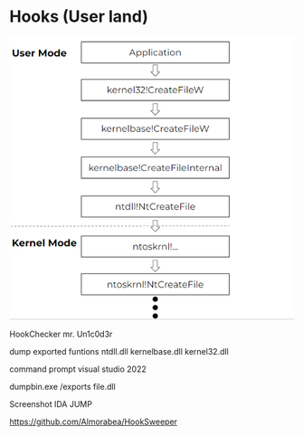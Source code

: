 # Hooks (User land)

![Screenshot](./images/hooking.jpg)

HookChecker mr. Un1c0d3r


dump exported funtions ntdll.dll kernelbase.dll kernel32.dll

command prompt visual studio 2022

dumpbin.exe /exports file.dll


Screenshot IDA JUMP

https://github.com/Almorabea/HookSweeper


